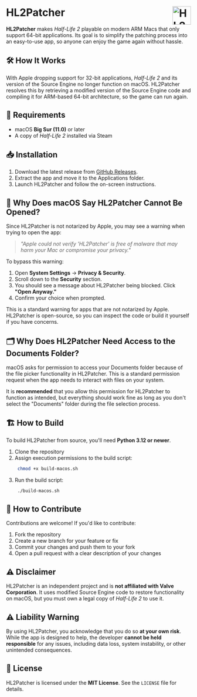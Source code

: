 # HL2Patcher <img src="assets/icon.png" alt="HL2Patcher Logo" width="50" align="right">

**HL2Patcher** makes *Half-Life 2* playable on modern ARM Macs that only support 64-bit applications. Its goal is to simplify the patching process into an easy-to-use app, so anyone can enjoy the game again without hassle.  

## 🛠 How It Works  

With Apple dropping support for 32-bit applications, *Half-Life 2* and its version of the Source Engine no longer function on macOS. HL2Patcher resolves this by retrieving a modified version of the Source Engine code and compiling it for ARM-based 64-bit architecture, so the game can run again.  

## 🔧 Requirements  

- macOS **Big Sur (11.0)** or later
- A copy of *Half-Life 2* installed via Steam

## 📥 Installation  

1. Download the latest release from [GitHub Releases](https://github.com/kacper-jar/HL2Patcher/releases).  
2. Extract the app and move it to the Applications folder.  
3. Launch HL2Patcher and follow the on-screen instructions.

## 🚨 Why Does macOS Say HL2Patcher Cannot Be Opened?

Since HL2Patcher is not notarized by Apple, you may see a warning when trying to open the app:

> *"Apple could not verify 'HL2Patcher' is free of malware that may harm your Mac or compromise your privacy."*

To bypass this warning:

1. Open **System Settings** → **Privacy & Security**.
2. Scroll down to the **Security** section.
3. You should see a message about HL2Patcher being blocked. Click **"Open Anyway."**
4. Confirm your choice when prompted.

This is a standard warning for apps that are not notarized by Apple. HL2Patcher is open-source, so you can inspect the code or build it yourself if you have concerns.

## 🗂 Why Does HL2Patcher Need Access to the Documents Folder?  

macOS asks for permission to access your Documents folder because of the file picker functionality in HL2Patcher. This is a standard permission request when the app needs to interact with files on your system.  

It is **recommended** that you allow this permission for HL2Patcher to function as intended, but everything should work fine as long as you don't select the "Documents" folder during the file selection process. 

## 🏗 How to Build  

To build HL2Patcher from source, you'll need **Python 3.12 or newer**.  

1. Clone the repository
2. Assign execution permissions to the build script:
   ```sh
    chmod +x build-macos.sh
    ```
3. Run the build script:
   ```sh
    ./build-macos.sh
    ```

## 🤝 How to Contribute  

Contributions are welcome! If you'd like to contribute:  

1. Fork the repository  
2. Create a new branch for your feature or fix  
3. Commit your changes and push them to your fork  
4. Open a pull request with a clear description of your changes  

## ⚠ Disclaimer  

HL2Patcher is an independent project and is **not affiliated with Valve Corporation**. It uses modified Source Engine code to restore functionality on macOS, but you must own a legal copy of *Half-Life 2* to use it.  

## ⚠ Liability Warning  

By using HL2Patcher, you acknowledge that you do so **at your own risk**. While the app is designed to help, the developer **cannot be held responsible** for any issues, including data loss, system instability, or other unintended consequences.  

## 📜 License  

HL2Patcher is licensed under the **MIT License**. See the `LICENSE` file for details.